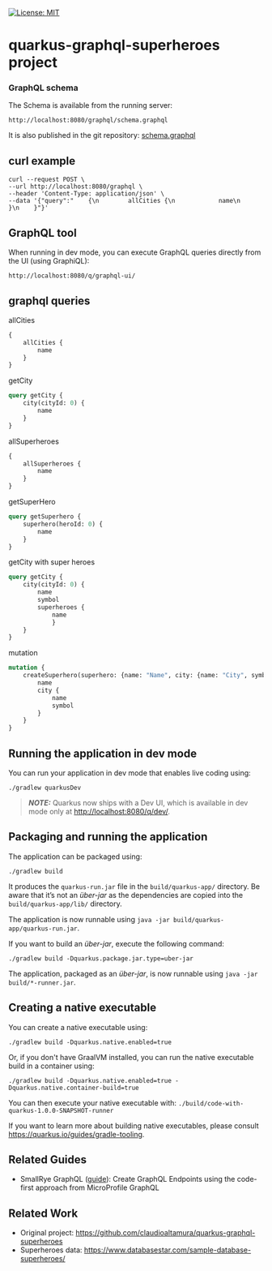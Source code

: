
[![License: MIT](https://img.shields.io/badge/License-MIT-yellow.svg)](https://opensource.org/licenses/MIT)

# quarkus-graphql-superheroes project

### GraphQL schema

The Schema is available from the running server:

    http://localhost:8080/graphql/schema.graphql

It is also published in the git repository: [schema.graphql](schema.graphql)

## curl example

```shell script
curl --request POST \
--url http://localhost:8080/graphql \
--header 'Content-Type: application/json' \
--data '{"query":"    {\n        allCities {\n            name\n        }\n    }"}'
```

## GraphQL tool

When running in dev mode, you can execute GraphQL queries directly from the UI (using GraphiQL):

    http://localhost:8080/q/graphql-ui/

## graphql queries

allCities

```graphql
{
    allCities {
        name
    }
}
```

getCity

```graphql
query getCity {
    city(cityId: 0) {
        name
    }
}
```

allSuperheroes

```graphql
{
    allSuperheroes {
        name
    }
}
```

getSuperHero

```graphql
query getSuperhero {
    superhero(heroId: 0) {
        name
    }
}
```

getCity with super heroes

```graphql
query getCity {
    city(cityId: 0) {
        name
        symbol
        superheroes {
            name
            }
    }
}
```

mutation

```graphql
mutation {
    createSuperhero(superhero: {name: "Name", city: {name: "City", symbol: "CTY"}}) {
        name
        city {
            name
            symbol
        }
    }
}
```

## Running the application in dev mode

You can run your application in dev mode that enables live coding using:

```shell script
./gradlew quarkusDev
```

> **_NOTE:_**  Quarkus now ships with a Dev UI, which is available in dev mode only at <http://localhost:8080/q/dev/>.

## Packaging and running the application

The application can be packaged using:

```shell script
./gradlew build
```

It produces the `quarkus-run.jar` file in the `build/quarkus-app/` directory.
Be aware that it’s not an _über-jar_ as the dependencies are copied into the `build/quarkus-app/lib/` directory.

The application is now runnable using `java -jar build/quarkus-app/quarkus-run.jar`.

If you want to build an _über-jar_, execute the following command:

```shell script
./gradlew build -Dquarkus.package.jar.type=uber-jar
```

The application, packaged as an _über-jar_, is now runnable using `java -jar build/*-runner.jar`.

## Creating a native executable

You can create a native executable using:

```shell script
./gradlew build -Dquarkus.native.enabled=true
```

Or, if you don't have GraalVM installed, you can run the native executable build in a container using:

```shell script
./gradlew build -Dquarkus.native.enabled=true -Dquarkus.native.container-build=true
```

You can then execute your native executable with: `./build/code-with-quarkus-1.0.0-SNAPSHOT-runner`

If you want to learn more about building native executables, please consult <https://quarkus.io/guides/gradle-tooling>.

## Related Guides

- SmallRye GraphQL ([guide](https://quarkus.io/guides/smallrye-graphql)): Create GraphQL Endpoints using the code-first approach from MicroProfile GraphQL

## Related Work

* Original project: https://github.com/claudioaltamura/quarkus-graphql-superheroes
* Superheroes data: https://www.databasestar.com/sample-database-superheroes/
